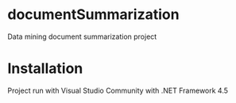 # documentSummarization
Data mining document summarization project 

# Installation
Project run with Visual Studio Community with .NET Framework 4.5 
